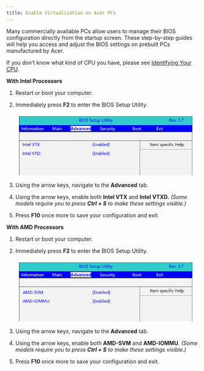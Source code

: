 ```yaml
---
title: Enable Virtualization on Acer PCs
---
```


Many commercially available PCs allow users to manage their BIOS configuration directly from the startup screen. These
step-by-step guides will help you access and adjust the BIOS settings on prebuilt PCs manufactured by Acer.

If you don’t know what kind of CPU you have, please see
[Identifying Your CPU](/docs/Guides/Your-PC/274-identifying-your-cpu).

**With Intel Processors**

1. Restart or boot your computer.
2. Immediately press **F2** to enter the BIOS Setup Utility.

   ![](./content/images/Guides/Your-PC/Enable-Virtualization-by-Motherboard-Acer-1.png)

3. Using the arrow keys, navigate to the **Advanced** tab.
4. Using the arrow keys, enable both **Intel VTX** and **Intel VTXD.** _(Some models require you to press **Ctrl + S**
   to make these settings visible.)_
5. Press **F10** once more to save your configuration and exit.

**With AMD Processors**

1. Restart or boot your computer.
2. Immediately press **F2** to enter the BIOS Setup Utility.

   ![](./content/images/Guides/Your-PC/Enable-Virtualization-by-Motherboard-Acer-2.png)

3. Using the arrow keys, navigate to the **Advanced** tab.
4. Using the arrow keys, enable both **AMD-SVM** and **AMD-IOMMU**. _(Some models require you to press **Ctrl + S** to
   make these settings visible.)_
5. Press **F10** once more to save your configuration and exit.
